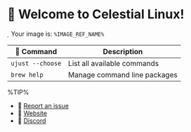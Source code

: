 # 󰌾 Welcome to Celestial Linux!
 Your image is: `%IMAGE_REF_NAME%`

|  Command | Description |
| ------- | ----------- |
| `ujust --choose`  | List all available commands |
| `brew help` | Manage command line packages | 

%TIP%

- **󰊤** [Report an issue](https://github.com/Celestial-Linux/Celestial-Silverblue/issues)
- **󰈙** [Website](https://celestelove.dev/)
- **󰙯** [Discord](https://discord.gg/A228mgDrrg)
